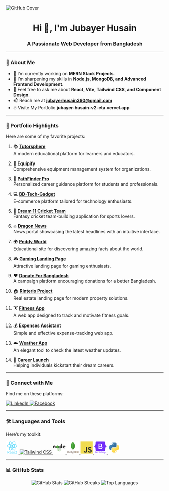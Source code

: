 ![GitHub Cover](https://i.ibb.co.com/4dKz6p2/cover.png)

<h1 align="center">Hi 👋, I'm Jubayer Husain</h1>
<h3 align="center">A Passionate Web Developer from Bangladesh</h3>

---

### 🌱 About Me
- 🔭 I’m currently working on **MERN Stack Projects**.  
- 🌱 I’m sharpening my skills in **Node.js, MongoDB, and Advanced Frontend Development**.  
- 💬 Feel free to ask me about **React, Vite, Tailwind CSS, and Component Design**.  
- 📫 Reach me at **jubayerhusain360@gmail.com**
- 🔥 Visite My Portfolio **jubayer-husain-v2-eta.vercel.app**

---

### 🚀 Portfolio Highlights
Here are some of my favorite projects:  
1. 📚 **[Tutorsphere](https://turtorsphere.web.app/)**  
   A modern educational platform for learners and educators.

2. 🏢 **[Equipify](https://equipify-603ef.web.app/)**  
   Comprehensive equipment management system for organizations.

3. 🌟 **[PathFinder Pro](https://pathfinder-pro-b76a5.web.app/)**  
   Personalized career guidance platform for students and professionals.

4. 💻 **[BD-Tech-Gadget](https://bd-tech-gadget.surge.sh/)**  
   E-commerce platform tailored for technology enthusiasts.

5. 🏏 **[Dream 11 Cricket Team](https://rj-assignment07.surge.sh/)**  
   Fantasy cricket team-building application for sports lovers.

6. 🔥 **[Dragon News](https://jubayerhusain.github.io/dragon-news/)**  
   News portal showcasing the latest headlines with an intuitive interface.

7. 🌍 **[Peddy World](https://assignment06peddyworld.surge.sh/)**  
   Educational site for discovering amazing facts about the world.

8. 🎮 **[Gaming Landing Page](https://jubayerhusain.github.io/gaming-landing-page/)**  
   Attractive landing page for gaming enthusiasts.

9. ❤️ **[Donate For Bangladesh](https://jubayerhusain.github.io/Assignment-05/index.html)**  
   A campaign platform encouraging donations for a better Bangladesh.

10. 🏠 **[Rinterio Project](https://jubayerhusain.github.io/Assignment-03/)**  
    Real estate landing page for modern property solutions.

11. 🏋️ **[Fitness App](https://jubayerhusain.github.io/Assignment-no-02/)**  
    A web app designed to track and motivate fitness goals.

12. 💰 **[Expenses Assistant](https://jubayerhusain.github.io/expenses-assistant-web-app/)**  
    Simple and effective expense-tracking web app.

13. ☁️ **[Weather App](https://jubayerhusain.github.io/Weather-app/)**  
    An elegant tool to check the latest weather updates.

14. 💼 **[Career Launch](https://jubayerhusain.github.io/Career-Launch/)**  
    Helping individuals kickstart their dream careers.
---

### 🤝 Connect with Me
Find me on these platforms:  
<p align="left">
  <a href="https://linkedin.com/in/jubayer-husain" target="_blank">
    <img src="https://raw.githubusercontent.com/rahuldkjain/github-profile-readme-generator/master/src/images/icons/Social/linked-in-alt.svg" alt="LinkedIn" height="30" width="40" />
  </a>
  <a href="https://www.facebook.com/jubayer.husain.627354" target="_blank">
    <img src="https://raw.githubusercontent.com/rahuldkjain/github-profile-readme-generator/master/src/images/icons/Social/facebook.svg" alt="Facebook" height="30" width="40" />
  </a>
</p>

---

### 🛠️ Languages and Tools
Here’s my toolkit:  
<p align="left">
  <a href="https://reactjs.org/" target="_blank">
    <img src="https://raw.githubusercontent.com/devicons/devicon/master/icons/react/react-original-wordmark.svg" alt="React.js" width="40" height="40" />
  </a>
  <a href="https://tailwindcss.com/" target="_blank">
    <img src="https://www.vectorlogo.zone/logos/tailwindcss/tailwindcss-icon.svg" alt="Tailwind CSS" width="40" height="40" />
  </a>
  <a href="https://nodejs.org" target="_blank">
    <img src="https://raw.githubusercontent.com/devicons/devicon/master/icons/nodejs/nodejs-original-wordmark.svg" alt="Node.js" width="40" height="40" />
  </a>
  <a href="https://www.mongodb.com/" target="_blank">
    <img src="https://raw.githubusercontent.com/devicons/devicon/master/icons/mongodb/mongodb-original-wordmark.svg" alt="MongoDB" width="40" height="40" />
  </a>
  <a href="https://www.javascript.com/" target="_blank">
    <img src="https://raw.githubusercontent.com/devicons/devicon/master/icons/javascript/javascript-original.svg" alt="JavaScript" width="40" height="40" />
  </a>
  <a href="https://getbootstrap.com/" target="_blank">
    <img src="https://raw.githubusercontent.com/devicons/devicon/master/icons/bootstrap/bootstrap-plain-wordmark.svg" alt="Bootstrap" width="40" height="40" />
  </a>
  <a href="https://www.python.org" target="_blank">
    <img src="https://raw.githubusercontent.com/devicons/devicon/master/icons/python/python-original.svg" alt="Python" width="40" height="40" />
  </a>
</p>

---

### 📊 GitHub Stats  
<p align="center">
  <img src="https://github-readme-stats.vercel.app/api?username=jubayerhusain&show_icons=true&theme=radical" alt="GitHub Stats" />
  <img src="https://github-readme-streak-stats.herokuapp.com/?user=jubayerhusain&theme=radical" alt="GitHub Streaks" />
  <img src="https://github-readme-stats.vercel.app/api/top-langs?username=jubayerhusain&langs_count=10&show_icons=true&locale=en&layout=compact&theme=radical" alt="Top Languages" />
</p>



